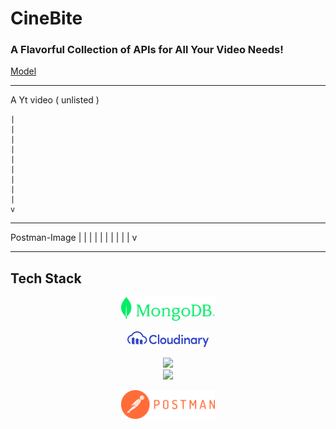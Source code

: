 # CineBite
### A Flavorful Collection of APIs for All Your Video Needs!

[Model](https://app.eraser.io/workspace/oa4ZWggCH8RBOBBS0o4T)
****







A Yt video ( unlisted )

    |
    |
    |
    |
    |
    |
    |
    |
    |
    v

***


Postman-Image
    |
    |
    |
    |
    |
    |
    |
    |
    |
    |
    v
___


## Tech Stack


<p align="center">
    <img src="https://github.com/t7abhay/logos/blob/main/MongoDB_SpringGreen-small.png?raw=true" alt="MongoDB" width="150"/>
</p>


<p align="center">
    <img src="https://github.com/t7abhay/logos/blob/main/cloudinary1.png?raw=true" alt="Cloudinary" width="130"/>
    <br>
    
</p>


<p align="center">
<img src ="https://nodejs.org/static/logos/nodejsStackedDark.svg" atl="Nodejs" width="100" >
<br>
<img src ="https://seekvectors.com/files/download/234b110fb32958f68f318e13c7a0610e.png" atl="Express" width="100" >

</p>

<p align="center">
    <img src="https://github.com/t7abhay/logos/blob/main/postman.png?raw=true" alt="Postman" width="150"/>
</p>
